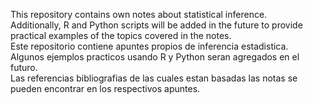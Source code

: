 This repository contains own notes about statistical inference.<br/>
Additionally, R and Python scripts will be added in the future to provide practical examples of the topics covered in the notes.<br/>
Este repositorio contiene apuntes propios de inferencia estadistica. <br/>
Algunos ejemplos practicos usando R y Python seran agregados en el futuro.<br/>
Las referencias bibliografias de las cuales estan basadas las notas se pueden encontrar en los respectivos apuntes.
